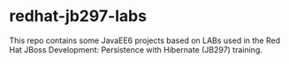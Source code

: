 redhat-jb297-labs
=================

This repo contains some JavaEE6 projects based on LABs used in the Red Hat JBoss Development: Persistence with Hibernate (JB297) training.
